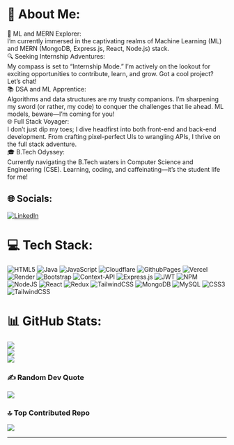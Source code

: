 # 💫 About Me:
🤖 ML and MERN Explorer:<br>I’m currently immersed in the captivating realms of Machine Learning (ML) and MERN (MongoDB, Express.js, React, Node.js) stack. <br>🔍 Seeking Internship Adventures:<br>My compass is set to “Internship Mode.” I’m actively on the lookout for exciting opportunities to contribute, learn, and grow. Got a cool project? Let’s chat!<br>📚 DSA and ML Apprentice:<br>Algorithms and data structures are my trusty companions. I’m sharpening my sword (or rather, my code) to conquer the challenges that lie ahead. ML models, beware—I’m coming for you!<br>🌐 Full Stack Voyager:<br>I don’t just dip my toes; I dive headfirst into both front-end and back-end development. From crafting pixel-perfect UIs to wrangling APIs, I thrive on the full stack adventure.<br>🎓 B.Tech Odyssey:<br>Currently navigating the B.Tech waters in Computer Science and Engineering (CSE). Learning, coding, and caffeinating—it’s the student life for me!


## 🌐 Socials:
[![LinkedIn](https://img.shields.io/badge/LinkedIn-%230077B5.svg?logo=linkedin&logoColor=white)](https://linkedin.com/in/balaram-sarkar-b81377263) 

# 💻 Tech Stack:
![HTML5](https://img.shields.io/badge/html5-%23E34F26.svg?style=for-the-badge&logo=html5&logoColor=white) ![Java](https://img.shields.io/badge/java-%23ED8B00.svg?style=for-the-badge&logo=openjdk&logoColor=white) ![JavaScript](https://img.shields.io/badge/javascript-%23323330.svg?style=for-the-badge&logo=javascript&logoColor=%23F7DF1E) ![Cloudflare](https://img.shields.io/badge/Cloudflare-F38020?style=for-the-badge&logo=Cloudflare&logoColor=white) ![GithubPages](https://img.shields.io/badge/github%20pages-121013?style=for-the-badge&logo=github&logoColor=white) ![Vercel](https://img.shields.io/badge/vercel-%23000000.svg?style=for-the-badge&logo=vercel&logoColor=white) ![Render](https://img.shields.io/badge/Render-%46E3B7.svg?style=for-the-badge&logo=render&logoColor=white) ![Bootstrap](https://img.shields.io/badge/bootstrap-%238511FA.svg?style=for-the-badge&logo=bootstrap&logoColor=white) ![Context-API](https://img.shields.io/badge/Context--Api-000000?style=for-the-badge&logo=react) ![Express.js](https://img.shields.io/badge/express.js-%23404d59.svg?style=for-the-badge&logo=express&logoColor=%2361DAFB) ![JWT](https://img.shields.io/badge/JWT-black?style=for-the-badge&logo=JSON%20web%20tokens) ![NPM](https://img.shields.io/badge/NPM-%23CB3837.svg?style=for-the-badge&logo=npm&logoColor=white) ![NodeJS](https://img.shields.io/badge/node.js-6DA55F?style=for-the-badge&logo=node.js&logoColor=white) ![React](https://img.shields.io/badge/react-%2320232a.svg?style=for-the-badge&logo=react&logoColor=%2361DAFB) ![Redux](https://img.shields.io/badge/redux-%23593d88.svg?style=for-the-badge&logo=redux&logoColor=white) ![TailwindCSS](https://img.shields.io/badge/tailwindcss-%2338B2AC.svg?style=for-the-badge&logo=tailwind-css&logoColor=white) ![MongoDB](https://img.shields.io/badge/MongoDB-%234ea94b.svg?style=for-the-badge&logo=mongodb&logoColor=white) ![MySQL](https://img.shields.io/badge/mysql-4479A1.svg?style=for-the-badge&logo=mysql&logoColor=white) ![CSS3](https://img.shields.io/badge/css3-%231572B6.svg?style=for-the-badge&logo=css3&logoColor=white) ![TailwindCSS](https://img.shields.io/badge/tailwindcss-%2338B2AC.svg?style=for-the-badge&logo=tailwind-css&logoColor=white)
# 📊 GitHub Stats:
![](https://github-readme-stats.vercel.app/api?username=Balaramsarkar-007&theme=dark&hide_border=false&include_all_commits=false&count_private=false)<br/>
![](https://github-readme-streak-stats.herokuapp.com/?user=Balaramsarkar-007&theme=dark&hide_border=false)<br/>
![](https://github-readme-stats.vercel.app/api/top-langs/?username=Balaramsarkar-007&theme=dark&hide_border=false&include_all_commits=false&count_private=false&layout=compact)

### ✍️ Random Dev Quote
![](https://quotes-github-readme.vercel.app/api?type=horizontal&theme=radical)

### 🔝 Top Contributed Repo
![](https://github-contributor-stats.vercel.app/api?username=Balaramsarkar-007&limit=5&theme=dark&combine_all_yearly_contributions=true)

---
<!-- Proudly created with GPRM ( https://gprm.itsvg.in ) -->

